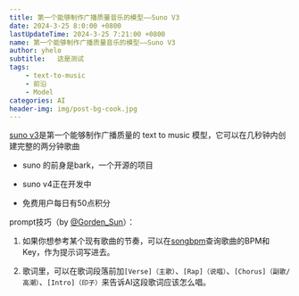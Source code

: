 ```yaml
---
title: 第一个能够制作广播质量音乐的模型——Suno V3
date: 2024-3-25 8:0:00 +0800
lastUpdateTime: 2024-3-25 7:21:00 +0800
name: 第一个能够制作广播质量音乐的模型——Suno V3
author: yhelo
subtitle:   这是测试
tags: 
    - text-to-music
    - 前沿
    - Model
categories: AI
header-img: img/post-bg-cook.jpg
---
```

    
[suno v3](https://www.suno.ai/)是第一个能够制作广播质量的 text to music 模型，它可以在几秒钟内创建完整的两分钟歌曲

* suno 的前身是bark，一个开源的项目

* suno v4正在开发中

* 免费用户每日有50点积分



prompt技巧（by [@Gorden_Sun](https://twitter.com/Gorden_Sun)）：

1. 如果你想参考某个现有歌曲的节奏，可以在[songbpm](https://songbpm.com/)查询歌曲的BPM和Key，作为提示词写进去。

1. 歌词里，可以在歌词段落前加`[Verse]（主歌）`、`[Rap]（说唱）`、`[Chorus]（副歌/高潮）`、`[Intro]（印子）`来告诉AI这段歌词应该怎么唱。

